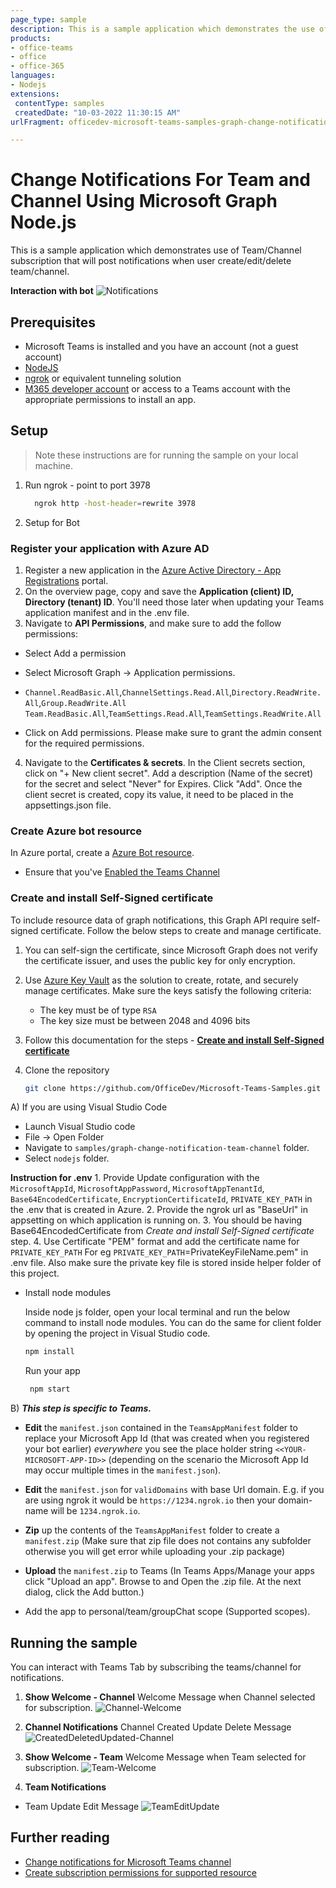 ```yaml
---
page_type: sample
description: This is a sample application which demonstrates the use of team/Channel subscription that will post notifications when user create/edit/delete team/channel.
products:
- office-teams
- office
- office-365
languages:
- Nodejs
extensions: 
 contentType: samples
 createdDate: "10-03-2022 11:30:15 AM"
urlFragment: officedev-microsoft-teams-samples-graph-change-notification-team-channel-nodejs

---
```


# Change Notifications For Team and Channel Using Microsoft Graph Node.js

This is a sample application which demonstrates use of Team/Channel subscription that will post notifications when user create/edit/delete team/channel.

**Interaction with bot**
![Notifications](Images/ChangeNotifications.gif)


## Prerequisites

- Microsoft Teams is installed and you have an account (not a guest account)
-  [NodeJS](https://nodejs.org/en/)
-  [ngrok](https://ngrok.com/) or equivalent tunneling solution
-  [M365 developer account](https://docs.microsoft.com/en-us/microsoftteams/platform/concepts/build-and-test/prepare-your-o365-tenant) or access to a Teams account with the appropriate permissions to install an app.

## Setup

> Note these instructions are for running the sample on your local machine.

1) Run ngrok - point to port 3978

   ```bash
     ngrok http -host-header=rewrite 3978
   ```  

2) Setup for Bot

### Register your application with Azure AD

1. Register a new application in the [Azure Active Directory - App Registrations](https://go.microsoft.com/fwlink/?linkid=2083908) portal.
2. On the overview page, copy and save the **Application (client) ID, Directory (tenant) ID**. You'll need those later when updating your Teams application manifest and in the .env file.
3. Navigate to **API Permissions**, and make sure to add the follow permissions:
-   Select Add a permission
-   Select Microsoft Graph -> Application permissions.
   - `Channel.ReadBasic.All`,`ChannelSettings.Read.All`,`Directory.ReadWrite.All`,`Group.ReadWrite.All`
    `Team.ReadBasic.All`,`TeamSettings.Read.All`,`TeamSettings.ReadWrite.All`

-   Click on Add permissions. Please make sure to grant the admin consent for the required permissions.

4.  Navigate to the **Certificates & secrets**. In the Client secrets section, click on "+ New client secret". Add a description (Name of the secret) for the secret and select "Never" for Expires. Click "Add". Once the client secret is created, copy its value, it need to be placed in the appsettings.json file.

### Create Azure bot resource

In Azure portal, create a [Azure Bot resource](https://docs.microsoft.com/en-us/azure/bot-service/bot-builder-authentication?view=azure-bot-service-4.0&tabs=csharp%2Caadv2).

- Ensure that you've [Enabled the Teams Channel](https://docs.microsoft.com/en-us/azure/bot-service/channel-connect-teams?view=azure-bot-service-4.0)

### Create and install Self-Signed certificate

To include resource data of graph notifications, this Graph API require self-signed certificate. Follow the below steps to create and manage certificate.

1. You can self-sign the certificate, since Microsoft Graph does not verify the certificate issuer, and uses the public key for only encryption.

2. Use [Azure Key Vault](https://docs.microsoft.com/en-us/azure/key-vault/key-vault-whatis) as the solution to create, rotate, and securely manage certificates. Make sure the keys satisfy the following criteria:

    - The key must be of type `RSA`
    - The key size must be between 2048 and 4096 bits

3. Follow this documentation for the steps - [**Create and install Self-Signed certificate**](CertificateDocumentation/README.md)


4. Clone the repository

    ```bash
    git clone https://github.com/OfficeDev/Microsoft-Teams-Samples.git
    ```

 A) If you are using Visual Studio Code

  - Launch Visual Studio code
  - File -> Open Folder
  - Navigate to `samples/graph-change-notification-team-channel` folder.
  - Select `nodejs` folder.

  **Instruction for .env**
    1. Provide Update configuration with the ```MicrosoftAppId```, ```MicrosoftAppPassword```, ```MicrosoftAppTenantId```,
       ```Base64EncodedCertificate```, ```EncryptionCertificateId```, ```PRIVATE_KEY_PATH``` in the .env that is created in Azure.
    2. Provide the ngrok url as  "BaseUrl" in appsetting on which application is running on.
    3. You should be having Base64EncodedCertificate from *Create and install Self-Signed certificate* step.
    4. Use Certificate "PEM" format and add the certificate name for `PRIVATE_KEY_PATH` For eg  `PRIVATE_KEY_PATH`=PrivateKeyFileName.pem" in .env file. Also make sure the private key file is stored inside helper folder of this project.

  - Install node modules

    Inside node js folder, open your local terminal and run the below command to install node modules. You can do the same for client folder by opening the project in Visual Studio code.

    ```bash
    npm install
    ```

    Run your app

    ```bash
     npm start
    ``` 


 B) _**This step is specific to Teams.**_
 
   - **Edit** the `manifest.json` contained in the `TeamsAppManifest` folder to replace your Microsoft App Id (that was created when you registered your bot earlier) *everywhere* you see the place holder string `<<YOUR-MICROSOFT-APP-ID>>` (depending on the scenario the Microsoft App Id may occur multiple times in the `manifest.json`).
    
   - **Edit** the `manifest.json` for `validDomains` with base Url domain. E.g. if you are using ngrok it would be `https://1234.ngrok.io` then your domain-name will be `1234.ngrok.io`.
    
   - **Zip** up the contents of the `TeamsAppManifest` folder to create a `manifest.zip` (Make sure that zip file does not contains any subfolder otherwise you will get error while uploading your .zip package)
    
   - **Upload** the `manifest.zip` to Teams (In Teams Apps/Manage your apps click "Upload an app". Browse to and Open the .zip file. At the next dialog, click the Add button.)
    
   - Add the app to personal/team/groupChat scope (Supported scopes). 

## Running the sample

You can interact with Teams Tab by subscribing the teams/channel for notifications.

1. **Show Welcome - Channel**
Welcome Message when Channel selected for subscription.
![Channel-Welcome](Images/Channel-Welcome.png)

2. **Channel Notifications**
Channel Created Update Delete Message
![CreatedDeletedUpdated-Channel](Images/CreatedDeletedUpdated-Channel.png)

3. **Show Welcome - Team**
Welcome Message when Team selected for subscription.
![Team-Welcome](Images/Team-Welcome.PNG)

4. **Team Notifications**
- Team Update Edit Message
![TeamEditUpdate](Images/TeamEditUpdate.png)

 
## Further reading
- [Change notifications for Microsoft Teams channel](https://docs.microsoft.com/en-us/graph/teams-changenotifications-team-and-channel)
- [Create subscription permissions for supported resource](https://docs.microsoft.com/en-us/graph/api/subscription-post-subscriptions?view=graph-rest-1.0&tabs=http#team-channel-and-chat)

